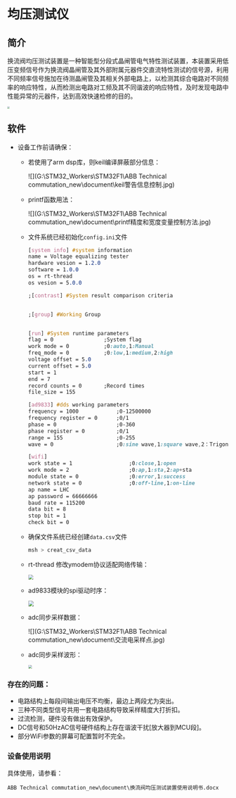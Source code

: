 # 均压测试仪

## 简介

换流阀均压测试装置是一种智能型分段式晶闸管电气特性测试装置，本装置采用低压变频信号作为换流阀晶闸管及其外部附属元器件交直流特性测试的信号源，利用不同频率信号施加在待测晶闸管及其相关外部电路上，以检测其综合电路对不同频率的响应特性，从而检测出电路对工频及其不同谐波的响应特性，及时发现电路中性能异常的元器件，达到高效快速检修的目的。

<img src="G:\STM32_Workers\STM32F1\ABB Technical commutation_new\document\均压测试仪.png" style="zoom:30%;" />

## 软件

- 设备工作前请确保：

  - 若使用了arm dsp库，则keil编译屏蔽部分信息：

    ![](G:\STM32_Workers\STM32F1\ABB Technical commutation_new\document\keil警告信息控制.jpg)

    

  - printf函数用法：

    ![](G:\STM32_Workers\STM32F1\ABB Technical commutation_new\document\printf精度和宽度变量控制方法.jpg)

    

  - 文件系统已经初始化`config.ini`文件

    ```css
    [system info] #system information
    name = Voltage equalizing tester
    hardware vesion = 1.2.0
    software = 1.0.0
    os = rt-thread
    os vesion = 5.0.0
    
    ;[contrast] #System result comparison criteria
    
    
    ;[group] #Working Group
    
    
    [run] #System runtime parameters
    flag = 0 				;System flag
    work mode = 0			;0:auto,1:Manual
    freq_mode = 0			;0:low,1:medium,2:high
    voltage offset = 5.0
    current offset = 5.0
    start = 1
    end = 7
    record counts = 0		;Record times
    file_size = 155
    
    [ad9833] #dds working parameters
    frequency = 1000 			;0-12500000
    frequency register = 0 		;0/1
    phase = 0 					;0-360
    phase register = 0 			;0/1
    range = 155 			    ;0-255
    wave = 0 					;0:sine wave,1:square wave,2：Trigonometric wave
    
    [wifi]
    work state = 1					;0:close,1:open
    work mode = 2					;0:ap,1:sta,2:ap+sta
    module state = 0 				;0:error,1:success
    network state = 0				;0:off-line,1:on-line
    ap name = LHC
    ap password = 66666666
    baud rate = 115200
    data bit = 8
    stop bit = 1
    check bit = 0
    ```

    

  - 确保文件系统已经创建`data.csv`文件

    ```c
    msh > creat_csv_data
    ```

    

  - rt-thread 修改ymodem协议适配网络传输：

    <img src="G:\STM32_Workers\STM32F1\ABB Technical commutation_new\document\ymodem_issue1.jpg" style="zoom:70%;" />

    

  - ad9833模块的spi驱动时序：

    <img src="G:\STM32_Workers\STM32F1\ABB Technical commutation_new\document\操作时系说明.jpg" style="zoom:80%;" />

    

  - adc同步采样数据：

    ![](G:\STM32_Workers\STM32F1\ABB Technical commutation_new\document\交流电采样点.jpg)

    

  - adc同步采样波形：

    <img src="G:\STM32_Workers\STM32F1\ABB Technical commutation_new\document\ADC2_50Hz.jpg" style="zoom:50%;" />



### 存在的问题：

- 电路结构上每段间输出电压不均衡，最边上两段尤为突出。
- 三种不同类型信号共用一套电路结构导致采样精度大打折扣。
- 过流检测，硬件没有做出有效保护。
- DC信号和50HzAC信号硬件结构上存在谐波干扰[放大器到MCU段]。
- 部分WiFi参数的屏幕可配置暂时不完全。

### 设备使用说明

具体使用，请参看：

`ABB Technical commutation_new\document\换流阀均压测试装置使用说明书.docx`

